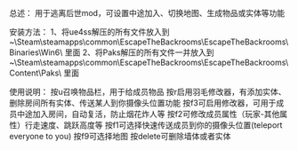 总述：
用于逃离后世mod，可设置中途加入、切换地图、生成物品或实体等功能

安装方法：
1、将ue4ss解压的所有文件放入到~\Steam\steamapps\common\EscapeTheBackrooms\EscapeTheBackrooms\Binaries\Win6\  里面
2、将Paks解压的所有文件一并放入到~\Steam\steamapps\common\EscapeTheBackrooms\EscapeTheBackrooms\Content\Paks\  里面

使用说明：
按u召唤物品栏，用于给成员物品
按r启用羽毛修改器，有添加实体、删除房间所有实体、传送某人到你摄像头位置功能
按f3可启用修改器，可用于成员中途加入房间，自动复活，防止烟花炸人等
按f2可修改成员属性（玩家-其他属性）行走速度、跳跃高度等
按f1可选择快速传送成员到你的摄像头位置(teleport everyone to you)
按f9可选择地图
按delete可删除墙体或者实体
